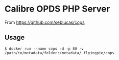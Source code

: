 # Calibre OPDS PHP Server
From https://github.com/seblucas/cops

## Usage
```
$ docker run --name cops -d -p 80 -v /path/to/metadata/folder:/metadata/ flyingpie/cops
```
